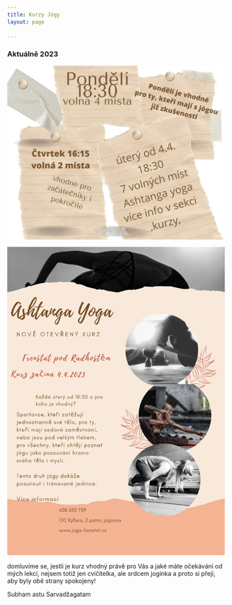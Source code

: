 ```yaml
---
title: Kurzy Jógy
layout: page

---
```

### **Aktuálně 2023**

_![](/uploads/pondeli-1830-volna-4-mista.png)_

![](/uploads/ahtanga-yoga.png)

domluvíme se, jestli je kurz vhodný právě pro Vás a jaké máte očekávání od mých lekcí, nejsem totiž jen cvičitelka, ale srdcem jogínka a proto si přeji, aby byly obě strany spokojeny!

Subham astu Sarvadžagatam